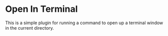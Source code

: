# Open In Terminal

This is a simple plugin for running a command to open up a terminal window in the current directory.

